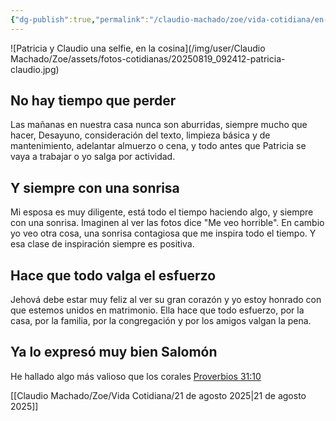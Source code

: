 ```yaml
---
{"dg-publish":true,"permalink":"/claudio-machado/zoe/vida-cotidiana/en-la-cocina-por-la-manana/"}
---
```



![Patricia y Claudio una selfie, en la cosina](/img/user/Claudio Machado/Zoe/assets/fotos-cotidianas/20250819_092412-patricia-claudio.jpg)
## No hay tiempo que perder

Las mañanas en nuestra casa nunca son aburridas, siempre mucho que hacer, Desayuno, consideración del texto, limpieza básica y de mantenimiento, adelantar almuerzo o cena, y todo antes que Patricia se vaya a trabajar o yo salga por actividad.
## Y siempre con una sonrisa 

Mi esposa es muy diligente, está todo el tiempo haciendo algo, y siempre con una sonrisa. Imaginen al ver las fotos dice "Me veo horrible". En cambio yo veo otra cosa, una sonrisa contagiosa que me inspira todo el tiempo. Y esa clase de inspiración siempre es positiva.
## Hace que todo valga el esfuerzo 
Jehová debe estar muy feliz al ver su gran corazón y yo estoy honrado con que estemos unidos en matrimonio. Ella hace que todo esfuerzo, por la casa, por la familia, por la congregación y por los amigos valgan la pena.
## Ya lo expresó muy bien Salomón 
He hallado algo más valioso que los corales [Proverbios 31:10](https://wol.jw.org/es/wol/b/r4/lp-s/nwtsty/20/31#v=20:31:10)


[[Claudio Machado/Zoe/Vida Cotidiana/21 de agosto 2025\|21 de agosto 2025]]